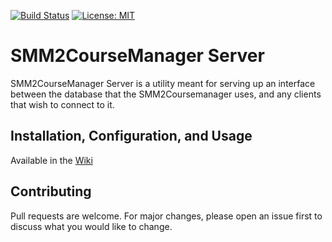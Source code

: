 [![Build Status](https://travis-ci.org/TunedChaos/smm2coursemanager-server.svg?branch=master)](https://travis-ci.org/TunedChaos/smm2coursemanager-server) [![License: MIT](https://img.shields.io/badge/License-MIT-yellow.svg)](https://github.com/TunedChaos/smm2coursemanager-server/blob/master/LICENSE)
# SMM2CourseManager Server

SMM2CourseManager Server is a utility meant for serving up an interface between the database that the SMM2Coursemanager uses, and any clients that wish to connect to it.

## Installation, Configuration, and Usage
Available in the [Wiki](https://github.com/TunedChaos/smm2coursemanager-server/wiki)

## Contributing
Pull requests are welcome. For major changes, please open an issue first to discuss what you would like to change.
